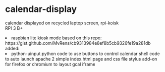 # calendar-display
calendar displayed on recycled laptop screen, rpi-koisk <br>
RPI 3 B+<br>
 <li>
  <lu> raspbian lite</lu>
  <lu>kiosk mode based on this repo: https://gist.github.com/MvRens/cb9313984e8ef8b5cb9326fe19a281db</lu>
  <lu>added: 
    <li><lu>python-uinput</lu>
    <lu>python code to use buttons to control calendar</lu>
    <lu>shell code to auto launch</lu>
    <lu>apache 2</lu>
    <lu>simple index.html page and css file</lu>
      <lu>stylus add-on for firefox or chromium to layout gcal iframe</lu></li>
    </lu>
   </li>
   
  
